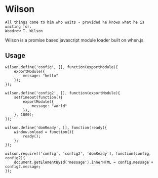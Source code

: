 # Wilson

    All things come to him who waits - provided he knows what he is waiting for.
    Woodrow T. Wilson

Wilson is a promise based javascript module loader built on when.js.

## Usage

	wilson.define('config', [], function(exportModule){		
		exportModule({
			message: "hello"
		});
	});

	wilson.define('config2', [], function(exportModule){		
		setTimeout(function(){
			exportModule({
				message: "world"
			});			
		}, 1000);
	});	

	wilson.define('domReady', [], function(ready){
		window.onload = function(){
			ready();
		};
	});

	wilson.require(['config', 'config2', 'domReady'], function(config, config2){
		document.getElementById('message').innerHTML = config.message + config2.message;
	});

